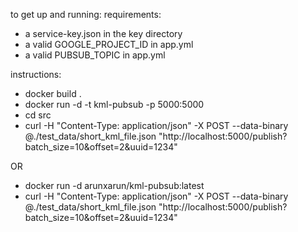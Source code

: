 to get up and running:
requirements:
* a service-key.json in the key directory
* a valid GOOGLE_PROJECT_ID in app.yml
* a valid PUBSUB_TOPIC in app.yml

instructions:
* docker build .
* docker run -d -t kml-pubsub -p 5000:5000
* cd src
* curl -H "Content-Type: application/json" -X POST --data-binary  @./test_data/short_kml_file.json "http://localhost:5000/publish?batch_size=10&offset=2&uuid=1234"

OR

* docker run -d  arunxarun/kml-pubsub:latest
* curl -H "Content-Type: application/json" -X POST --data-binary  @./test_data/short_kml_file.json "http://localhost:5000/publish?batch_size=10&offset=2&uuid=1234"
